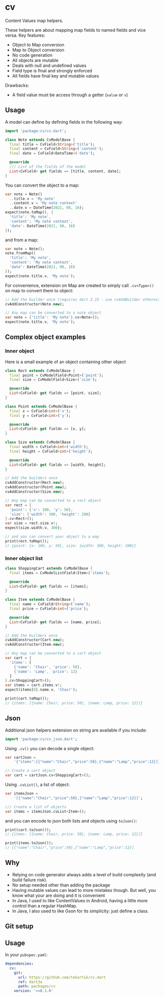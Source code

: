 # cv

Content Values map helpers.

These helpers are about mapping map fields to named fields and vice versa. Key features:
- Object to Map conversion
- Map to Object conversion
- No code generation
- All objects are mutable
- Deals with null and undefined values
- Field type is final and strongly enforced
- All fields have final key and mutable values

Drawbacks:
- A field value must be access through a getter (`value` or `v`)

## Usage

A model can define by defining fields in the following way:

```dart
import 'package:cv/cv.dart';

class Note extends CvModelBase {
  final title = CvField<String>('title');
  final content = CvField<String>('content');
  final date = CvField<DateTime>('date');

  @override
  /// List of the fields of the model
  List<CvField> get fields => [title, content, date];
}
```

You can convert the object to a map:

```dart
var note = Note()
  ..title.v = 'My note'
  ..content.v = 'My note context'
  ..date.v = DateTime(2021, 08, 16);
expect(note.toMap(), {
  'title': 'My note',
  'content': 'My note context',
  'date': DateTime(2021, 08, 16)
});
```

and from a map:

```dart
var note = Note();
note.fromMap({
  'title': 'My note',
  'content': 'My note context',
  'date': DateTime(2021, 08, 16)
});
expect(note.title.v, 'My note');
```

For convenience, extension on Map are created to simply call `.cv<Type>()` on map to convert them to object:
```dart
// Add the builder once (requires dart 2.15 - use cvAddBuilder otherwise)
cvAddConstructor(Note.new);

// Any map can be converted to a note object
var note = {'title': 'My note'}.cv<Note>();
expect(note.title.v, 'My note');
```

## Complex object examples

### Inner object

Here is a small example of an object containing other object

```dart
class Rect extends CvModelBase {
  final point = CvModelField<Point>('point');
  final size = CvModelField<Size>('size');

  @override
  List<CvField> get fields => [point, size];
}

class Point extends CvModelBase {
  final x = CvField<int>('x');
  final y = CvField<int>('y');

  @override
  List<CvField> get fields => [x, y];
}

class Size extends CvModelBase {
  final width = CvField<int>('width');
  final height = CvField<int>('height');

  @override
  List<CvField> get fields => [width, height];
}
```

```dart
// Add the builders once
cvAddConstructor(Rect.new);
cvAddConstructor(Point.new);
cvAddConstructor(Size.new);
```

```dart
// Any map can be converted to a rect object
var rect = {
  'point': {'x': 100, 'y': 50},
  'size': {'width': 300, 'height': 200}
}.cv<Rect>();
var size = rect.size.v!;
expect(size.width.v, 300);

// and you can convert your object to a map
print(rect.toMap());
// {point: {x: 100, y: 50}, size: {width: 300, height: 200}}
```

### Inner object list

```dart
class ShoppingCart extends CvModelBase {
  final items = CvModelListField<Item>('items');

  @override
  List<CvField> get fields => [items];
}

class Item extends CvModelBase {
  final name = CvField<String>('name');
  final price = CvField<int>('price');

  @override
  List<CvField> get fields => [name, price];
}
```

```dart
// Add the builders once
cvAddConstructor(Cart.new);
cvAddConstructor(Item.new);
```

```dart
// Any map can be converted to a cart object
var cart = {
  'items': [
    {'name': 'Chair', 'price': 50},
    {'name': 'Lamp', 'price': 12}
  ]
}.cv<ShoppingCart>();
var items = cart.items.v!;
expect(items[0].name.v, 'Chair');

print(cart.toMap());
// {items: [{name: Chair, price: 50}, {name: Lamp, price: 12}]}
```

## Json

Additional json helpers extension on string are available if you include:

```dart
import 'package:cv/cv_json.dart';
```

Using `.cv()` you can decode a single object:
```dart
var cartJson =
    '{"items":[{"name":"Chair","price":50},{"name":"Lamp","price":12}]}';

// Create a cart object
var cart = cartJson.cv<ShoppingCart>();
```

Using `.cvList()`, a list of object:
```dart
var itemsJson =
    '[{"name":"Chair","price":50},{"name":"Lamp","price":12}]';

/// Create a list of objects
var items = itemsJson.cvList<Item>();
```

and you can encode to json both lists and objects using `toJson()`:

```dart
print(cart.toJson());
// {items: [{name: Chair, price: 50}, {name: Lamp, price: 12}]}

print(items.toJson());
// [{"name":"Chair","price":50},{"name":"Lamp","price":12}]
```

## Why

- Relying on code generator always adds a level of build complexity (and build failure risk).
- No setup needed other than adding the package
- Having mutable values can lead to more mistakes though. But well, you know what your are doing and it is convenient
- In Java, I used to like ContentValues in Android, having a little more control than a regular HashMap.
- In Java, I also used to like Gson for its simplicity: just define a class.

## Git setup

## Usage

In your `pubspec.yaml`:

```yaml
dependencies:
  cv:
    git:
      url: https://github.com/tekartik/cv.dart
      ref: dart3a
      path: packages/cv
    version: '>=0.1.0'
```